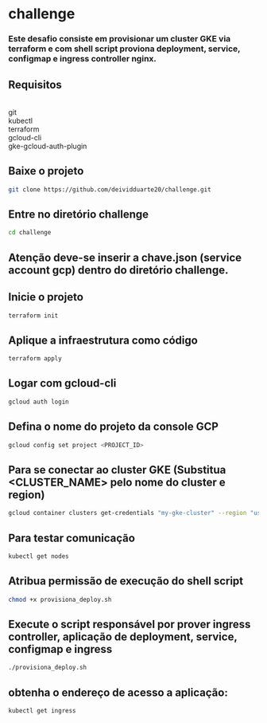 # challenge

### Este desafio consiste em provisionar um cluster GKE via terraform e com shell script proviona deployment, service, configmap e ingress controller nginx.

## Requisitos


</br>git
</br>kubectl
</br>terraform
</br>gcloud-cli
</br>gke-gcloud-auth-plugin

## Baixe o projeto
```bash
git clone https://github.com/deividduarte20/challenge.git
```

## Entre no diretório challenge
```bash
cd challenge 
```

## Atenção deve-se inserir a chave.json (service account gcp) dentro do diretório challenge.

## Inicie o projeto
```bash
terraform init
```

## Aplique a infraestrutura como código
```bash
terraform apply
```

## Logar com gcloud-cli
```bash
gcloud auth login
```

## Defina o nome do projeto da console GCP
```bash
gcloud config set project <PROJECT_ID>
```

## Para se conectar ao cluster GKE (Substitua <CLUSTER_NAME> pelo nome do cluster e region)
```bash
gcloud container clusters get-credentials "my-gke-cluster" --region "us-central1"
```

## Para testar comunicação 
```bash
kubectl get nodes
```

## Atribua permissão de execução do shell script
```bash
chmod +x provisiona_deploy.sh
```

## Execute o script responsável por prover ingress controller, aplicação de deployment, service, configmap e ingress
```bash
./provisiona_deploy.sh
```


## obtenha o endereço de acesso a aplicação:
```bash
kubectl get ingress 
```
